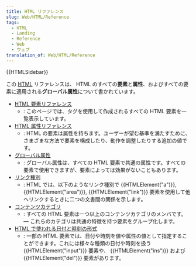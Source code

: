 ```yaml
---
title: HTML リファレンス
slug: Web/HTML/Reference
tags:
  - HTML
  - Landing
  - Reference
  - Web
  - ウェブ
translation_of: Web/HTML/Reference
---
```

{{HTMLSidebar}}

この [HTML](/ja/docs/Web/HTML) リファレンスは、 HTML のすべての**要素**と**属性**、およびすべての要素に適用される**グローバル属性**について書かれています。

- [HTML 要素リファレンス](/ja/docs/Web/HTML/Element)
  - : このページでは、タグを使用して作成されるすべての HTML 要素を一覧表示しています。
- [HTML 属性リファレンス](/ja/docs/Web/HTML/Attributes)
  - : HTML の要素は属性を持ちます。ユーザーが望む基準を満たすために、さまざまな方法で要素を構成したり、動作を調整したりする追加の値です。
- [グローバル属性](/ja/docs/Web/HTML/Global_attributes)
  - : グローバル属性は、すべての HTML 要素で共通の属性です。すべての要素で使用できますが、要素によっては効果がないこともあります。
- [リンク種別](/ja/docs/Web/HTML/Link_types)
  - : HTML では、以下のようなリンク種別で {{HTMLElement("a")}}, {{HTMLElement("area")}}, {{HTMLElement("link")}} 要素を使用して他へリンクするときに二つの文書間の関係を示します。
- [コンテンツカテゴリ](/ja/docs/Web/Guide/HTML/Content_categories)
  - : すべての HTML 要素は一つ以上のコンテンツカテゴリのメンバです。 — これらのカテゴリは共通の特徴を持つ要素をグループ化します。
- [HTML で使われる日付と時刻の形式](/ja/docs/Web/HTML/Date_and_time_formats)
  - : 一部の HTML 要素では、日付や時刻を値や属性の値として指定することができます。これには様々な種類の日付や時刻を扱う {{HTMLElement("input")}} 要素や、 {{HTMLElement("ins")}} および {{HTMLElement("del")}} 要素があります。
